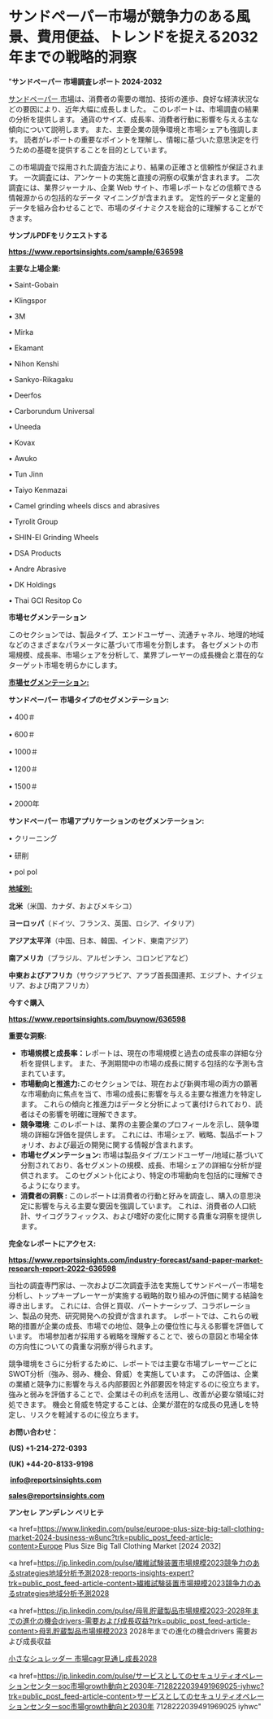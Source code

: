 # サンドペーパー市場が競争力のある風景、費用便益、トレンドを捉える2032年までの戦略的洞察

"<strong>サンドペーパー 市場調査レポート 2024-2032</strong>

<a href=https://www.reportsinsights.com/sample/636598>サンドペーパー 市場</a>は、消費者の需要の増加、技術の進歩、良好な経済状況などの要因により、近年大幅に成長しました。 このレポートは、市場調査の結果の分析を提供します。 通貨のサイズ、成長率、消費者行動に影響を与える主な傾向について説明します。 また、主要企業の競争環境と市場シェアも強調します。 読者がレポートの重要なポイントを理解し、情報に基づいた意思決定を行うための基礎を提供することを目的としています。

この市場調査で採用された調査方法により、結果の正確さと信頼性が保証されます。 一次調査には、アンケートの実施と直接の洞察の収集が含まれます。 二次調査には、業界ジャーナル、企業 Web サイト、市場レポートなどの信頼できる情報源からの包括的なデータ マイニングが含まれます。 定性的データと定量的データを組み合わせることで、市場のダイナミクスを総合的に理解することができます。

<strong><b>サンプルPDFをリクエストする</b></strong>

<a href=https://www.reportsinsights.com/sample/636598><strong><u>https://www.reportsinsights.com/sample/636598</u></strong></a>

<strong>主要な上場企業:</strong>

• Saint-Gobain

• Klingspor

• 3M

• Mirka

• Ekamant

• Nihon Kenshi

• Sankyo-Rikagaku

• Deerfos

• Carborundum Universal

• Uneeda

• Kovax

• Awuko

• Tun Jinn

• Taiyo Kenmazai

• Camel grinding wheels discs and abrasives

• Tyrolit Group

• SHIN-EI Grinding Wheels

• DSA Products

• Andre Abrasive

• DK Holdings

• Thai GCI Resitop Co

<strong>市場セグメンテーション</strong>

このセクションでは、製品タイプ、エンドユーザー、流通チャネル、地理的地域などのさまざまなパラメータに基づいて市場を分割します。 各セグメントの市場規模、成長率、市場シェアを分析して、業界プレーヤーの成長機会と潜在的なターゲット市場を明らかにします。

<strong><u>市場セグメンテーション</u></strong><strong><u>:</u></strong>

<strong>サンドペーパー 市場タイプのセグメンテーション:</strong>

• 400＃

• 600＃

• 1000＃

• 1200＃

• 1500＃

• 2000年

<strong>サンドペーパー 市場アプリケーションのセグメンテーション:</strong>

• クリーニング

• 研削

• pol pol

<strong><u>地域別</u></strong><strong><u>:</u></strong>

<strong>北米</strong>（米国、カナダ、およびメキシコ）

<strong>ヨーロッパ</strong>（ドイツ、フランス、英国、ロシア、イタリア）

<strong>アジア太平洋</strong>（中国、日本、韓国、インド、東南アジア）

<strong>南アメリカ</strong>（ブラジル、アルゼンチン、コロンビアなど）

<strong>中東およびアフリカ</strong>（サウジアラビア、アラブ首長国連邦、エジプト、ナイジェリア、および南アフリカ）

<strong>今すぐ購入</strong>

<a href=https://www.reportsinsights.com/buynow/636598><strong><u>https://www.reportsinsights.com/buynow/636598</u></strong></a>

<strong>重要な洞察:</strong>
<ul>
  <li><strong>市場規模と成長率：</strong>レポートは、現在の市場規模と過去の成長率の詳細な分析を提供します。 また、予測期間中の市場の成長に関する包括的な予測も含まれています。</li>
  <li><strong>市場動向と推進力:</strong>このセクションでは、現在および新興市場の両方の顕著な市場動向に焦点を当て、市場の成長に影響を与える主要な推進力を特定します。 これらの傾向と推進力はデータと分析によって裏付けられており、読者はその影響を明確に理解できます。</li>
  <li><strong>競争環境</strong>: このレポートは、業界の主要企業のプロフィールを示し、競争環境の詳細な評価を提供します。 これには、市場シェア、戦略、製品ポートフォリオ、および最近の開発に関する情報が含まれます。</li>
  <li><strong>市場セグメンテーション: </strong>市場は製品タイプ/エンドユーザー/地域に基づいて分割されており、各セグメントの規模、成長、市場シェアの詳細な分析が提供されます。 このセグメント化により、特定の市場動向を包括的に理解できるようになります。</li>
  <li><strong>消費者の洞察 : </strong>このレポートは消費者の行動と好みを調査し、購入の意思決定に影響を与える主要な要因を強調しています。 これは、消費者の人口統計、サイコグラフィックス、および嗜好の変化に関する貴重な洞察を提供します。</li>
</ul>
<strong>完全なレポートにアクセス:</strong>

<a href=https://www.reportsinsights.com/industry-forecast/sand-paper-market-research-report-2022-636598><strong><u><b>https://www.reportsinsights.com/industry-forecast/sand-paper-market-research-report-2022-636598</b></u></strong></a>

当社の調査専門家は、一次および二次調査手法を実施してサンドペーパー市場を分析し、トップキープレーヤーが実施する戦略的取り組みの評価に関する結論を導き出します。 これには、合併と買収、パートナーシップ、コラボレーション、製品の発売、研究開発への投資が含まれます。 レポートでは、これらの戦略的措置が企業の成長、市場での地位、競争上の優位性に与える影響を評価しています。 市場参加者が採用する戦略を理解することで、彼らの意図と市場全体の方向性についての貴重な洞察が得られます。

競争環境をさらに分析するために、レポートでは主要な市場プレーヤーごとにSWOT分析（強み、弱み、機会、脅威）を実施しています。 この評価は、企業の業績と競争力に影響を与える内部要因と外部要因を特定するのに役立ちます。 強みと弱みを評価することで、企業はその利点を活用し、改善が必要な領域に対処できます。 機会と脅威を特定することは、企業が潜在的な成長の見通しを特定し、リスクを軽減するのに役立ちます。

<strong>お問い合わせ：</strong>

<strong>(US) +1-214-272-0393</strong>

<strong>(UK) +44-20-8133-9198</strong>

<strong> </strong><a href=info@reportsinsights.com><strong><u>info@reportsinsights.com</u></strong></a>

<a href=sales@reportsinsights.com><strong><u>sales@reportsinsights.com</u></strong></a>

<strong>アンセレ アンデレン ベリヒテ</strong>

<a href=https://www.linkedin.com/pulse/europe-plus-size-big-tall-clothing-market-2024-business-w8unc?trk=public_post_feed-article-content>Europe Plus Size Big Tall Clothing Market [2024 2032]</a>

<a href=https://jp.linkedin.com/pulse/繊維試験装置市場規模2023競争力のあるstrategies地域分析予測2028-reports-insights-expert?trk=public_post_feed-article-content>繊維試験装置市場規模2023競争力のあるstrategies地域分析予測2028</a>

<a href=https://jp.linkedin.com/pulse/母乳貯蔵製品市場規模2023-2028年までの進化の機会drivers-需要および成長収益?trk=public_post_feed-article-content>母乳貯蔵製品市場規模2023 2028年までの進化の機会drivers 需要および成長収益</a>

<a href=https://www.linkedin.com/pulse/小さなシュレッダー-市場cagr見通し成長2028-reports-insights-expert/>小さなシュレッダー 市場cagr見通し成長2028</a>

<a href=https://jp.linkedin.com/pulse/サービスとしてのセキュリティオペレーションセンターsoc市場growth動向と2030年-7128222039491969025-iyhwc?trk=public_post_feed-article-content>サービスとしてのセキュリティオペレーションセンターsoc市場growth動向と2030年 7128222039491969025 iyhwc</a>"
